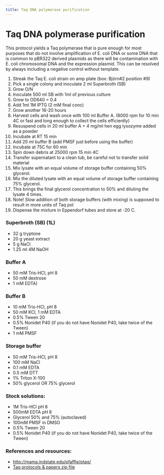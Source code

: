 ```yaml
---
title: Taq DNA polymerase purification
---
```


# Taq DNA polymerase purification

This protocol yields a Taq polymerase that is pure enough for most purposes that do not involve amplification of E. coli DNA
or some DNA that is common to pBR322 derived plasmids as there will be contamination with E. coli chromosomal DNA and the expression plasmid.
This can be resolved by always including a negative control without template. 

1. Streak the Taq E. coli strain on amp plate (box: Björn#2 position #9)
2. Pick a single colony and inoculate 2 ml Superbroth (SB)
3. Grow O/N
4. Inoculate 500 ml SB with 1ml of previous culture
5. Grow to OD640 = 0.4
6. Add 1ml 1M IPTG (2 mM final conc)
7. Grow another 16-20 hours
8. Harvest cells and wash once with 100 ml Buffer A. (8000 rpm for 10 min 4C or fast and long enough to collect the cells efficiently) 
9. Resuspend cells in 20 ml buffer A + 4 mg/ml hen egg lysozyme added as a powder
10. Incubate at RT 15 min
11. Add 20 ml buffer B (add PMSF just before using the buffer)
12. Incubate at 75C for 60 min
13. Spin down debris at 25000 rpm 15 min 4C
14. Transfer supernatant to a clean tub, be careful not to transfer solid material
15. Mix lysate with an equal volume of storage buffer containing 50% glycerol.
16. Mix the diluted lysate with an equal volume of storage buffer containing 75% glycerol.
17. This brings the final glycerol concentration to 50% and diluting the lysate 4 times.
18. Note! Slow addition of both storage buffers (with mixing) is supposed to result in more units of Taq pol
19. Dispense the mixture in Eppendorf tubes and store at -20 C.

### Superbroth (SB) (1L)
- 32 g tryptone
- 20 g yeast extract 
- 5 g NaCl 
- 1.25 ml 4M NaOH

### Buffer A 
- 50 mM Tris-HCl, pH 8
- 50 mM dextrose
- 1 mM EDTA)

### Buffer B 
- 10 mM Tris-HCl, pH 8
- 50 mM KCl, 1 mM EDTA
- 0.5% Tween 20 
- 0.5% Nonidet P40 (if you do not have Nonidet P40, take twice of the Tween)
- 1 mM PMSF

### Storage buffer 
- 50 mM Tris-HCl, pH 8
- 100 mM NaCl
- 0.1 mM EDTA
- 0.5 mM DTT
- 1% Triton X-100
- 50% glycerol OR 75% glycerol

### Stock solutions:
- 1M Tris-HCl pH 8
- 500mM EDTA pH 8
- Glycerol 50% and 75% (autoclaved)
- 100mM PMSF  in DMSO
- 0.5% Tween 20
- 0.5% Nonidet P40 (if you do not have Nonidet P40, take twice of the Tween)

### References and resources:

* http://mama.indstate.edu/pfaffle/ptaq/
* [Taq protocols & papers zip file](taqprotocols.zip)
